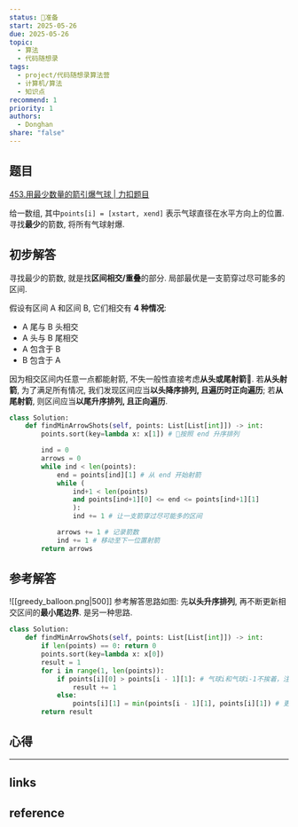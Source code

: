 ```yaml
---
status: 🧭准备
start: 2025-05-26
due: 2025-05-26
topic:
  - 算法
  - 代码随想录
tags:
  - project/代码随想录算法营
  - 计算机/算法
  - 知识点
recommend: 1
priority: 1
authors:
  - Donghan
share: "false"
---
```

## 题目
[453.用最少数量的箭引爆气球 | 力扣题目](https://leetcode.cn/problems/minimum-number-of-arrows-to-burst-balloons/description/)

给一数组, 其中`points[i] = [xstart, xend]` 表示气球直径在水平方向上的位置. 寻找**最少**的箭数, 将所有气球射爆.

## 初步解答
寻找最少的箭数, 就是找**区间相交/重叠**的部分. 局部最优是一支箭穿过尽可能多的区间.

假设有区间 A 和区间 B, 它们相交有 **4 种情况**:
- A 尾与 B 头相交
- A 头与 B 尾相交
- A 包含于 B
- B 包含于 A

因为相交区间内任意一点都能射箭, 不失一般性直接考虑**从头或尾射箭**🏹. 若**从头射箭**, 为了满足所有情况, 我们发现区间应当**以头降序排列, 且遍历时正向遍历**; 若**从尾射箭**, 则区间应当**以尾升序排列, 且正向遍历**.

```python
class Solution:
    def findMinArrowShots(self, points: List[List[int]]) -> int:
        points.sort(key=lambda x: x[1]) # 🚨按照 end 升序排列

        ind = 0
        arrows = 0
        while ind < len(points):
            end = points[ind][1] # 从 end 开始射箭
            while (
                ind+1 < len(points)
                and points[ind+1][0] <= end <= points[ind+1][1]
                ):
                ind += 1 # 让一支箭穿过尽可能多的区间

            arrows += 1 # 记录箭数
            ind += 1 # 移动至下一位置射箭
        return arrows
```

## 参考解答
![[greedy_balloon.png|500]]
参考解答思路如图: 先**以头升序排列**, 再不断更新相交区间的**最小尾边界**. 是另一种思路.
```python
class Solution:
    def findMinArrowShots(self, points: List[List[int]]) -> int:
        if len(points) == 0: return 0
        points.sort(key=lambda x: x[0])
        result = 1
        for i in range(1, len(points)):
            if points[i][0] > points[i - 1][1]: # 气球i和气球i-1不挨着，注意这里不是>=
                result += 1     
            else:
                points[i][1] = min(points[i - 1][1], points[i][1]) # 更新重叠气球最小右边界
        return result
```


## 心得

---
## links


## reference
